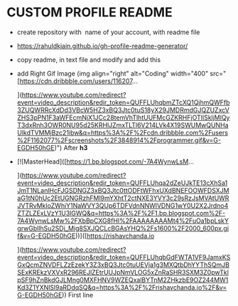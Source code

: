 # CUSTOM PROFILE README

- create repository with  name of your account, with readme file

- https://rahuldkjain.github.io/gh-profile-readme-generator/

- copy readme, in text file and modify and add this

- add Right Gif Image
  (img align="right" alt="Coding" width="400" src="[https://cdn.dribbble.com/users/116207...
  
  ](https://www.youtube.com/redirect?event=video_description&redir_token=QUFFLUhqbmZTcXQ1QjhmQWFfb3ZUQWRRcXdDd3VBcW5HZ3xBQ3Jtc0tuS18yX29JMDRmdGJQZUZxcVZHS3pPN1F3aWFEcmNjX1JCc28temVhTlhtUUFMcGZKRHFjOTlISkljMlQyT3dxRnh3OWR0NU95d25KRHlJZmxTLTl6V214LVk4X19SWUMwQUNHaUlkdTVMMjBzc21ibw&q=https%3A%2F%2Fcdn.dribbble.com%2Fusers%2F1162077%2Fscreenshots%2F3848914%2Fprogrammer.gif&v=G-EGDH50hGE)")  After  **h3**

- [![MasterHead]([https://1.bp.blogspot.com/-7A4WynwLsM...
  
  ](https://www.youtube.com/redirect?event=video_description&redir_token=QUFFLUhqa2dZeUJkTE13cXhSa1JmT1NLanlHcFJGSDNGZ3xBQ3Jtc0ttODFtWFhxUXdBNEFOOWFDSXJMaG1tN0hUc2EtUGNGRzhFMl9mYXhtT2ctNXE3YVY3c29sRzJsMVAtUWRJVTRvMkloZWhiY1NaWVY3QUp6TDFVdnNNWlVDNG1wY0U2X2Jrdno4ZTZLZExLVzY1U3lGWQ&q=https%3A%2F%2F1.bp.blogspot.com%2F-7A4WynwLsMw%2FXbBpCXG8fHI%2FAAAAAAAAMt4%2FuOa1bpLskYgrwGbllhSu2SDj_Mig8SXJQCLcBGAsYHQ%2Fs1600%2F2000_600px.gif&v=G-EGDH50hGE))]([https://rishavchanda.io
  
  ](https://www.youtube.com/redirect?event=video_description&redir_token=QUFFLUhqbGdFWTA1VF9JamxKSGxQcmZNVDFLZzEzekY3Z3xBQ3Jtc0tuUEVja1g3MXQtbDhYYThSQmJBSExKREkzVXVxR296REJlZEtrUUJpNmVLOG5xZnRaSHR3SXM3Z0pwTklpSF9hZnBkdGJLMng0MXFHNV9WZEQxalBYTnM2ZHkzbE9OZ244MW1Kd3Z1YXNlSl9aRDdqSQ&q=https%3A%2F%2Frishavchanda.io%2F&v=G-EGDH50hGE))    First line

